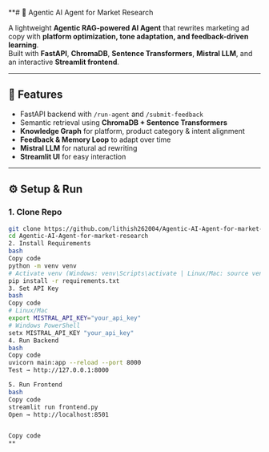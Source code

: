 

**# 🎯 Agentic AI Agent for Market Research

A lightweight **Agentic RAG-powered AI Agent** that rewrites marketing ad copy with **platform optimization, tone adaptation, and feedback-driven learning**.  
Built with **FastAPI**, **ChromaDB**, **Sentence Transformers**, **Mistral LLM**, and an interactive **Streamlit frontend**.  

---

## 🚀 Features
- FastAPI backend with `/run-agent` and `/submit-feedback`  
- Semantic retrieval using **ChromaDB + Sentence Transformers**  
- **Knowledge Graph** for platform, product category & intent alignment  
- **Feedback & Memory Loop** to adapt over time  
- **Mistral LLM** for natural ad rewriting  
- **Streamlit UI** for easy interaction  

---

## ⚙️ Setup & Run

### 1. Clone Repo
```bash
git clone https://github.com/lithish262004/Agentic-AI-Agent-for-market-research.git
cd Agentic-AI-Agent-for-market-research
2. Install Requirements
bash
Copy code
python -m venv venv
# Activate venv (Windows: venv\Scripts\activate | Linux/Mac: source venv/bin/activate)
pip install -r requirements.txt
3. Set API Key
bash
Copy code
# Linux/Mac
export MISTRAL_API_KEY="your_api_key"
# Windows PowerShell
setx MISTRAL_API_KEY "your_api_key"
4. Run Backend
bash
Copy code
uvicorn main:app --reload --port 8000
Test → http://127.0.0.1:8000

5. Run Frontend
bash
Copy code
streamlit run frontend.py
Open → http://localhost:8501


Copy code
**
